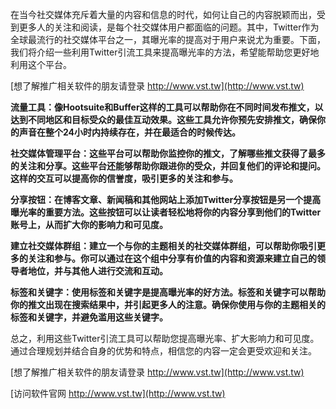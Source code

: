 在当今社交媒体充斥着大量的内容和信息的时代，如何让自己的内容脱颖而出，受到更多人的关注和阅读，是每个社交媒体用户都面临的问题。其中，Twitter作为全球最流行的社交媒体平台之一，其曝光率的提高对于用户来说尤为重要。下面，我们将介绍一些利用Twitter引流工具来提高曝光率的方法，希望能帮助您更好地利用这个平台。

[想了解推广相关软件的朋友请登录 http://www.vst.tw](http://www.vst.tw)

**流量工具：像Hootsuite和Buffer这样的工具可以帮助你在不同时间发布推文，以达到不同地区和目标受众的最佳互动效果。这些工具允许你预先安排推文，确保你的声音在整个24小时内持续存在，并在最适合的时候传达。**

**社交媒体管理平台：这些平台可以帮助你监控你的推文，了解哪些推文获得了最多的关注和分享。这些平台还能够帮助你跟进你的受众，并回复他们的评论和提问。这样的交互可以提高你的信誉度，吸引更多的关注和参与。**

**分享按钮：在博客文章、新闻稿和其他网站上添加Twitter分享按钮是另一个提高曝光率的重要方法。这些按钮可以让读者轻松地将你的内容分享到他们的Twitter账号上，从而扩大你的影响力和可见度。**

**建立社交媒体群组：建立一个与你的主题相关的社交媒体群组，可以帮助你吸引更多的关注和参与。你可以通过在这个组中分享有价值的内容和资源来建立自己的领导者地位，并与其他人进行交流和互动。**

**标签和关键字：使用标签和关键字是提高曝光率的好方法。标签和关键字可以帮助你的推文出现在搜索结果中，并引起更多人的注意。确保你使用与你的主题相关的标签和关键字，并避免滥用这些关键字。**

总之，利用这些Twitter引流工具可以帮助您提高曝光率、扩大影响力和可见度。通过合理规划并结合自身的优势和特点，相信您的内容一定会更受欢迎和关注。

[想了解推广相关软件的朋友请登录 http://www.vst.tw](http://www.vst.tw)


[访问软件官网 http://www.vst.tw](http://www.vst.tw)
